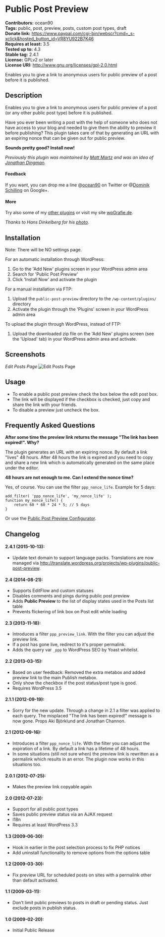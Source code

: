 # Public Post Preview
**Contributors:** ocean90  
**Tags:** public, post, preview, posts, custom post types, draft  
**Donate link:** <https://www.paypal.com/cgi-bin/webscr?cmd=_s-xclick&hosted_button_id=VR8YU922B7K46>  
**Requires at least:** 3.5  
**Tested up to:** 4.3  
**Stable tag:** 2.4.1  
**License:** GPLv2 or later  
**License URI:** <http://www.gnu.org/licenses/gpl-2.0.html>  

Enables you to give a link to anonymous users for public preview of a post before it is published.

## Description

Enables you to give a link to anonymous users for public preview of a post (or any other public post type) before it is published.

Have you ever been writing a post with the help of someone who does not have access to your blog and needed to give them the ability to preview it before publishing? This plugin takes care of that by generating an URL with an expiring nonce that can be given out for public preview.

**Sounds pretty good? Install now!**

*Previously this plugin was maintained by [Matt Martz](http://profiles.wordpress.org/sivel/) and was an idea of [Jonathan Dingman](http://profiles.wordpress.org/jdingman/).*

#### Feedback
If you want, you can drop me a line @[ocean90](http://twitter.com/ocean90) on Twitter or @[Dominik Schilling](https://plus.google.com/101675293278434581718/) on Google+.

#### More
Try also some of my [other plugins](http://profiles.wordpress.org/users/ocean90) or visit my site [wpGrafie.de](http://wpgrafie.de/).

*Thanks to Hans Dinkelberg for his [photo](http://www.flickr.com/photos/uitdragerij/7516234430/).*

## Installation

Note: There will be NO settings page.

For an automatic installation through WordPress:

1. Go to the 'Add New' plugins screen in your WordPress admin area
1. Search for 'Public Post Preview'
1. Click 'Install Now' and activate the plugin


For a manual installation via FTP:

1. Upload the `public-post-preview` directory to the `/wp-content/plugins/` directory
1. Activate the plugin through the 'Plugins' screen in your WordPress admin area


To upload the plugin through WordPress, instead of FTP:

1. Upload the downloaded zip file on the 'Add New' plugins screen (see the 'Upload' tab) in your WordPress admin area and activate.

## Screenshots

*Edit Posts Page*
![Edit Posts Page](https://raw.github.com/ocean90/public-post-preview/master/assets-wp-repo/screenshot-1.gif)

## Usage
* To enable a public post preview check the box below the edit post box.
* The link will be displayed if the checkbox is checked, just copy and share the link with your friends.
* To disable a preview just uncheck the box.

## Frequently Asked Questions

**After some time the preview link returns the message "The link has been expired!". Why?**

The plugin generates an URL with an expiring nonce. By default a link "lives" 48 hours. After 48 hours the link is expired and you need to copy and share a new link which is automatically generated on the same place under the editor.


**48 hours are not enough to me. Can I extend the nonce time?**

Yes, of course. You can use the filter `ppp_nonce_life`. Example for 5 days:

```
add_filter( 'ppp_nonce_life', 'my_nonce_life' );
function my_nonce_life() {
	return 60 * 60 * 24 * 5; // 5 days
}
```

Or use the [Public Post Preview Configurator](https://wordpress.org/plugins/public-post-preview-configurator/).


## Changelog
#### 2.4.1 (2015-10-13):
* Update text domain to support language packs. Translations are now managed via  http://translate.wordpress.org/projects/wp-plugins/public-post-preview. 

#### 2.4 (2014-08-21):
* Supports EditFlow and custom statuses
* Disables comments and pings during public post preview
* Adds __Public Preview__ to the list of display states used in the Posts list table
* Prevents flickering of link box on Post edit while loading

#### 2.3 (2013-11-18):
* Introduces a filter `ppp_preview_link`. With the filter you can adjust the preview link.
* If a post has gone live, redirect to it's proper permalink.
* Adds the query var `_ppp` to WordPress SEO by Yoast whitelist.

#### 2.2 (2013-03-15):
* Based on user feedback: Removed the extra metabox and added preview link to the main Publish metabox.
* Only show the checkbox if the post status/post type is good.
* Requires WordPress 3.5

#### 2.1.1 (2012-09-19):
* Sorry for the new update. Through a change in 2.1 a filter was applied to each query. The misplaced "The link has been expired!" message is now gone. Props Aki Björklund and Jonathan Channon.

#### 2.1 (2012-09-16):
* Introduces a filter `ppp_nonce_life`. With the filter you can adjust the expiration of a link. By default a link has a lifetime of 48 hours.
* In some situations (still not sure when) the preview link is rewritten as a permalink which results in an error. The plugin now works in this situations too.

#### 2.0.1 (2012-07-25):
* Makes the preview link copyable again

#### 2.0 (2012-07-23):
* Support for all public post types
* Saves public preview status via an AJAX request
* I18n
* Requires at least WordPress 3.3

#### 1.3 (2009-06-30):
* Hook in earlier in the post selection process to fix PHP notices
* Add uninstall functionality to remove options from the options table

#### 1.2 (2009-03-30):
* Fix preview URL for scheduled posts on sites with a permalink other than default activated.

#### 1.1 (2009-03-11):
* Don't limit public previews to posts in draft or pending status.  Just exclude posts in publish status.

#### 1.0 (2009-02-20):
* Initial Public Release
